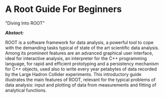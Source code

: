 # A Root Guide For Beginners #

"Diving Into ROOT"  

***Abstact:***

ROOT is a software framework for data analysis, a powerful tool to cope
with the demanding tasks typical of state of the art scientific data
analysis. Among its prominent features are an advanced graphical user
interface, ideal for interactive analysis, an interpreter for the C++
programming language, for rapid and efficient prototyping and a
persistency mechanism for C++ objects, used also to write every year
petabytes of data recorded by the Large Hadron Collider experiments.
This introductory guide illustrates the main features of ROOT, relevant
for the typical problems of data analysis: input and plotting of data
from measurements and fitting of analytical functions.
